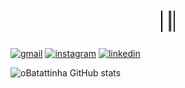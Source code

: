 
<!-- Seu Nome -->
<h1 align="center">
  <span>Olá Mundo! Sou Juan Sérgio</span>
  <span id="typed-cursor">|</span>
</h1>

<style>
  h1 span {
    border-right: 2px solid #000;
    white-space: nowrap;
    overflow: hidden;
    display: inline-block;
    animation: typing 3s steps(20) infinite;
  }

  @keyframes typing {
    from {
      width: 0;
    }
    to {
      width: 100%;
    }
  }

  #typed-cursor {
    animation: blink 0.7s infinite;
  }

  @keyframes blink {
    0%, 100% {
      opacity: 1;
    }
    50% {
      opacity: 0;
    }
  }
</style>


[![gmail](https://img.shields.io/badge/Gmail-D14836?style=for-the-badge&logo=gmail&logoColor=white)](<juan.sergio227@gmail.com>)
[![instagram](https://img.shields.io/badge/Instagram-E4405F?style=for-the-badge&logo=instagram&logoColor=white)](linkinsta)
[![linkedin](https://img.shields.io/badge/LinkedIn-0077B5?style=for-the-badge&logo=linkedin&logoColor=white)](https://www.linkedin.com/in/juansergio-cs/)

![oBatattinha GitHub stats](https://github-readme-stats.vercel.app/api?username=oBatattinha&show_icons=true&theme=dark)

## 
